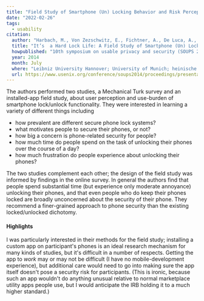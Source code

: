 ```yaml
---
title: "Field Study of Smartphone (Un) Locking Behavior and Risk Perception"
date: "2022-02-26"
tags:
  - usability
citation:
  author: "Harbach, M., Von Zezschwitz, E., Fichtner, A., De Luca, A., & Smith, M."
  title: "It’s  a Hard Lock Life: A Field Study of Smartphone (Un) Locking Behavior and Risk Perception."
  howpublished: "10th symposium on usable privacy and security (SOUPS 2014) (pp. 213-230)"
  year: 2014
  month: July
  where: "Leibniz University Hannover; University of Munich; heinische Friedrich-Wilhelms-Universität"
  url: https://www.usenix.org/conference/soups2014/proceedings/presentation/harbach
---
```



The authors performed two studies, a Mechanical Turk survey and an installed-app field study,
about user perception and use-burden of smartphone lock/unlock functionality. 
They were interested in learning a variety of different things including

- how prevalent are different secure phone lock systems?
- what motivates people to secure their phones, or not?
- how big a concern is phone-related security for people?
- how much time do people spend on the task of unlocking their phones over the course of a day?
- how much frustration do people experience about unlocking their phones?

The two studies complement each other; the design of the field study was informed by findings in the online survey. 
In general the authors find that people spend substantial time (but experience only moderate annoyance) unlocking their phones,
and that even people who do keep their phones locked are broadly unconcerned about the security of their phone.
They recommend a finer-grained approach to phone security than the existing locked/unlocked dichotomy. 

#### Highlights

I was particularly interested in their methods for the field study;
installing a custom app on participant's phones is an ideal research mechanism for many kinds of studies, but it's difficult in a number of respects. 
Getting the app to _work_ may or may not be difficult (I have no mobile-development experience),
but additional care would need to go into making sure the app itself doesn't pose a security risk for participants. 
(This is ironic, because such an app wouldn't do anything unusual relative to normal marketplace utility apps people use,
but I would anticipate the IRB holding it to a much higher standard.)

